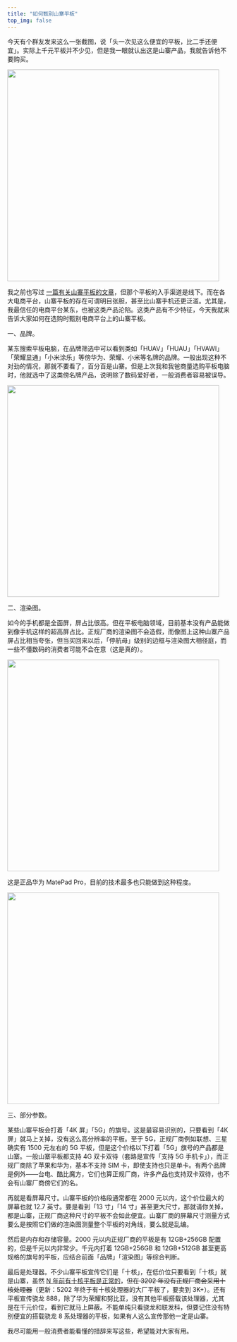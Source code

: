 ```yaml
---
title: "如何甄别山寨平板"
top_img: false
---
```


今天有个群友发来这么一张截图，说「头一次见这么便宜的平板，比二手还便宜」。实际上千元平板并不少见，但是我一眼就认出这是山寨产品，我就告诉他不要购买。

<img width="480" src="/img/in-post/fake-pad-1.webp" />

我之前也写过 [一篇有关山寨平板的文章](https://kevinh.wang/fake-phone/)，但那个平板的入手渠道是线下。而在各大电商平台，山寨平板的存在可谓明目张胆，甚至比山寨手机还更泛滥。尤其是，我最信任的电商平台某东，也被这类产品沦陷。这类产品有不少特征，今天我就来告诉大家如何在选购时甄别电商平台上的山寨平板。

一、品牌。

某东搜索平板电脑，在品牌筛选中可以看到类如「HUAV」「HUAU」「HVAWI」「荣耀显通」「小米涂乐」等傍华为、荣耀、小米等名牌的品牌。一般出现这种不对劲的情况，那就不要看了，百分百是山寨。但是上次我和我爸商量选购平板电脑时，他就选中了这类傍名牌产品，说明除了数码爱好者，一般消费者容易被误导。

<img width="480" src="/img/in-post/fake-pad-2.webp" />

二、渲染图。

如今的手机都是全面屏，屏占比很高。但在平板电脑领域，目前基本没有产品能做到像手机这样的超高屏占比。正规厂商的渲染图不会造假，而像图上这种山寨产品屏占比相当夸张，但当买回来以后，「停航母」级别的边框与渲染图大相径庭，而一些不懂数码的消费者可能不会在意（这是真的）。

<img width="480" src="/img/in-post/fake-pad-3.webp" />

这是正品华为 MatePad Pro，目前的技术最多也只能做到这种程度。

<img width="480" src="/img/in-post/matepad.webp" />

三、部分参数。

某些山寨平板会打着「4K 屏」「5G」的旗号。这是最容易识别的，只要看到「4K 屏」就马上关掉，没有这么高分辨率的平板。至于 5G，正规厂商例如联想、三星确实有 1500 元左右的 5G 平板，但是这个价格以下打着「5G」旗号的产品都是山寨。一般山寨平板都支持 4G 双卡双待（套路是宣传「支持 5G 手机卡」），而正规厂商除了苹果和华为，基本不支持 SIM 卡，即使支持也只是单卡。有两个品牌是例外——台电、酷比魔方，它们也算正规厂商，许多产品也支持双卡双待，也不会有山寨厂商傍它们的名。

再就是看屏幕尺寸。山寨平板的价格段通常都在 2000 元以内，这个价位最大的屏幕也就 12.7 英寸。要是看到「13 寸」「14 寸」甚至更大尺寸，那就请你关掉，都是山寨，正规厂商这种尺寸的平板不会如此便宜。山寨厂商的屏幕尺寸测量方式要么是按照它们做的渲染图测量整个平板的对角线，要么就是乱编。

然后是内存和存储容量。2000 元以内正规厂商的平板是有 12GB+256GB 配置的，但是千元以内非常少。千元内打着 12GB+256GB 和 12GB+512GB 甚至更高规格的旗号的平板，应结合前面「品牌」「渲染图」等综合判断。

最后是处理器。不少山寨平板宣传它们是「十核」，在低价位只要看到「十核」就是山寨，虽然 [N 年前有十核平板是正常的](https://kevinh.wang/history-of-cheap-tablets/)，但~~在 3202 年没有正规厂商会采用十核处理器~~（更新：5202 年终于有十核处理器的大厂平板了，要卖到 3K+）。还有平板宣传骁龙 888，除了华为荣耀和努比亚，没有其他平板搭载该处理器，尤其是在千元价位，看到它就马上屏蔽。不能单纯只看骁龙和联发科，但要记住没有特别便宜的搭载骁龙 8 系处理器的平板，如果有人这么宣传那他一定是山寨。

我尽可能用一般消费者能看懂的措辞来写这些，希望能对大家有用。
